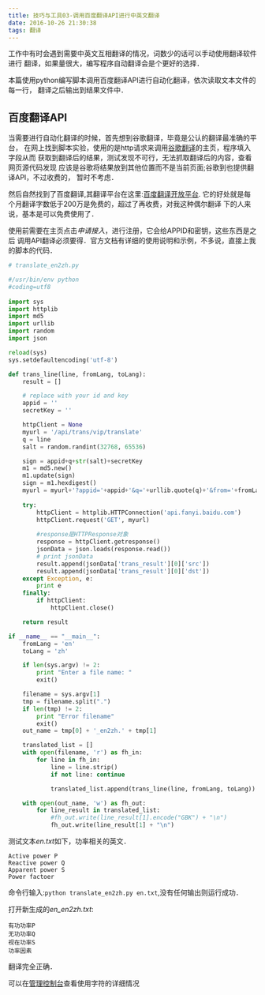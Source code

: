```yaml
---
title: 技巧与工具03-调用百度翻译API进行中英文翻译
date: 2016-10-26 21:30:38
tags: 翻译
---
```


工作中有时会遇到需要中英文互相翻译的情况，词数少的话可以手动使用翻译软件进行
翻译，如果量很大，编写程序自动翻译会是个更好的选择．
<!--more-->

本篇使用python编写脚本调用百度翻译API进行自动化翻译，依次读取文本文件的每一行，
翻译之后输出到结果文件中．

## 百度翻译API
当需要进行自动化翻译的时候，首先想到谷歌翻译，毕竟是公认的翻译最准确的平台，
在网上找到脚本实验，使用的是http请求来调用[谷歌翻译]( http://translate.google.cn/ )的主页，程序填入字段从而
获取到翻译后的结果，测试发现不可行，无法抓取翻译后的内容，查看网页源代码发现
应该是谷歌将结果放到其他位置而不是当前页面;谷歌到也提供翻译API，不过收费的，
暂时不考虑．

然后自然找到了百度翻译,其翻译平台在这里:[百度翻译开放平台]( http://api.fanyi.baidu.com/api/trans/product/index ).
它的好处就是每个月翻译字数低于200万是免费的，超过了再收费，对我这种偶尔翻译
下的人来说，基本是可以免费使用了．

使用前需要在主页点击*申请接入*，进行注册，它会给APPID和密钥，这些东西是之后
调用API翻译必须要得．官方文档有详细的使用说明和示例，不多说，直接上我的脚本的代码．

```python
# translate_en2zh.py

#/usr/bin/env python
#coding=utf8
 
import sys
import httplib
import md5
import urllib
import random
import json

reload(sys)
sys.setdefaultencoding('utf-8')

def trans_line(line, fromLang, toLang):
    result = []

    # replace with your id and key
    appid = ''
    secretKey = ''

    httpClient = None
    myurl = '/api/trans/vip/translate'
    q = line
    salt = random.randint(32768, 65536)

    sign = appid+q+str(salt)+secretKey
    m1 = md5.new()
    m1.update(sign)
    sign = m1.hexdigest()
    myurl = myurl+'?appid='+appid+'&q='+urllib.quote(q)+'&from='+fromLang+'&to='+toLang+'&salt='+str(salt)+'&sign='+sign
     
    try:
        httpClient = httplib.HTTPConnection('api.fanyi.baidu.com')
        httpClient.request('GET', myurl)
     
        #response是HTTPResponse对象
        response = httpClient.getresponse()
        jsonData = json.loads(response.read())
        # print jsonData
        result.append(jsonData['trans_result'][0]['src'])
        result.append(jsonData['trans_result'][0]['dst'])
    except Exception, e:
        print e
    finally:
        if httpClient:
            httpClient.close()

    return result

if __name__ == "__main__":
    fromLang = 'en'
    toLang = 'zh'

    if len(sys.argv) != 2:
        print "Enter a file name: "
        exit()

    filename = sys.argv[1]
    tmp = filename.split(".")
    if len(tmp) != 2:
        print "Error filename"
        exit()
    out_name = tmp[0] + '_en2zh.' + tmp[1]

    translated_list = []
    with open(filename, 'r') as fh_in:
        for line in fh_in:
            line = line.strip()
            if not line: continue

            translated_list.append(trans_line(line, fromLang, toLang))

    with open(out_name, 'w') as fh_out:
        for line_result in translated_list:
            #fh_out.write(line_result[1].encode("GBK") + "\n")
            fh_out.write(line_result[1] + "\n")


```

测试文本*en.txt*如下，功率相关的英文．
```
Active power P
Reactive power Q
Apparent power S
Power factoer
```

命令行输入:`python translate_en2zh.py en.txt`,没有任何输出则运行成功．

打开新生成的*en_en2zh.txt*:
```
有功功率P
无功功率Q
视在功率S
功率因素
```

翻译完全正确．

可以在[管理控制台]( http://api.fanyi.baidu.com/api/trans/product/desktop )查看使用字符的详细情况
